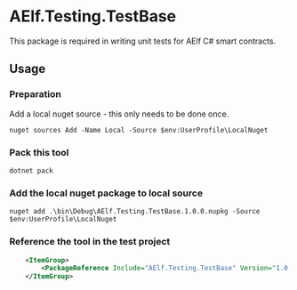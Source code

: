 # AElf.Testing.TestBase

This package is required in writing unit tests for AElf C# smart contracts.

## Usage

### Preparation

Add a local nuget source - this only needs to be done once.
```
nuget sources Add -Name Local -Source $env:UserProfile\LocalNuget
```

### Pack this tool

```
dotnet pack
```

### Add the local nuget package to local source

```
nuget add .\bin\Debug\AElf.Testing.TestBase.1.0.0.nupkg -Source $env:UserProfile\LocalNuget
```

### Reference the tool in the test project

```xml
    <ItemGroup>
        <PackageReference Include="AElf.Testing.TestBase" Version="1.0.0" />
    </ItemGroup>
```
